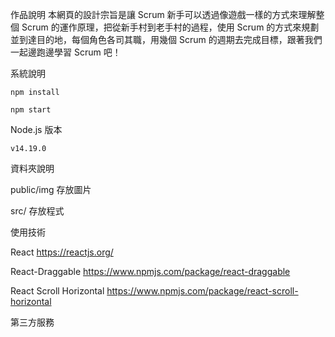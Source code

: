 作品說明
本網頁的設計宗旨是讓 Scrum 新手可以透過像遊戲一樣的方式來理解整個 Scrum 的運作原理，把從新手村到老手村的過程，使用 Scrum 的方式來規劃並到達目的地，每個角色各司其職，用幾個 Scrum 的週期去完成目標，跟著我們一起邊跑邊學習 Scrum 吧！

系統說明
```
npm install
```

```
npm start
```

Node.js 版本
```
v14.19.0
```

資料夾說明

public/img
存放圖片

src/
存放程式

使用技術

React
https://reactjs.org/

React-Draggable
https://www.npmjs.com/package/react-draggable

React Scroll Horizontal
https://www.npmjs.com/package/react-scroll-horizontal


第三方服務
